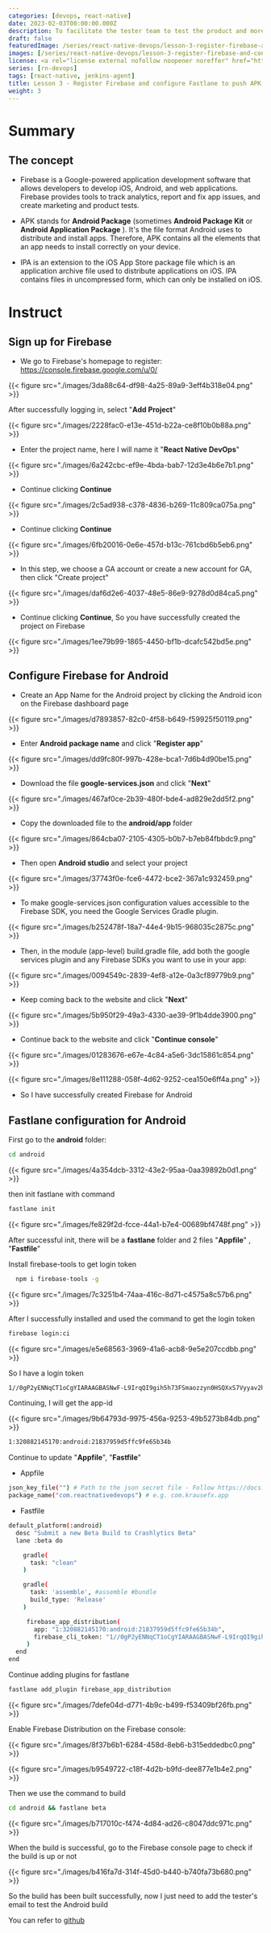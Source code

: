 ```yaml
---
categories: [devops, react-native]
date: 2023-02-03T00:00:00.000Z
description: To facilitate the tester team to test the product and more automated, we need to do CI - CD
draft: false
featuredImage: /series/react-native-devops/lesson-3-register-firebase-and-configure-fastlane-to-push-apk-to-firebase-distribution-test-version.webp
images: [/series/react-native-devops/lesson-3-register-firebase-and-configure-fastlane-to-push-apk-to-firebase-distribution-test-version.webp, /lesson-3-register-firebase-and-configure-fastlane-to-push-apk-to-firebase-distribution-test-version/images/index.en.png]
license: <a rel="license external nofollow noopener noreffer" href="https://creativecommons.org/licenses/by-nc/4.0/" target="_blank">CC BY-NC 4.0</a>
series: [rn-devops]
tags: [react-native, jenkins-agent]
title: Lesson 3 - Register Firebase and configure Fastlane to push APK to Firebase Distribution (Test version)
weight: 3
---
```


# Summary

## The concept

-   Firebase is a Google-powered application development software that allows developers to develop iOS, Android, and web applications. Firebase provides tools to track analytics, report and fix app issues, and create marketing and product tests.

-   APK stands for **Android Package** (sometimes **Android Package Kit** or **Android Application Package** ). It's the file format Android uses to distribute and install apps. Therefore, APK contains all the elements that an app needs to install correctly on your device.

-   IPA is an extension to the iOS App Store package file which is an application archive file used to distribute applications on iOS. IPA contains files in uncompressed form, which can only be installed on iOS.

# Instruct

## Sign up for Firebase

-   We go to Firebase's homepage to register: <https://console.firebase.google.com/u/0/>

{{< figure src="./images/3da88c64-df98-4a25-89a9-3eff4b318e04.png" >}}

After successfully logging in, select "**Add Project**"

{{< figure src="./images/2228fac0-e13e-451d-b22a-ce8f10b0b88a.png" >}}

-   Enter the project name, here I will name it "**React Native DevOps**"

{{< figure src="./images/6a242cbc-ef9e-4bda-bab7-12d3e4b6e7b1.png" >}}

-   Continue clicking **Continue**

{{< figure src="./images/2c5ad938-c378-4836-b269-11c809ca075a.png" >}}

-   Continue clicking **Continue**

{{< figure src="./images/6fb20016-0e6e-457d-b13c-761cbd6b5eb6.png" >}}

-   In this step, we choose a GA account or create a new account for GA, then click "Create project"

{{< figure src="./images/daf6d2e6-4037-48e5-86e9-9278d0d84ca5.png" >}}

-   Continue clicking **Continue**, So you have successfully created the project on Firebase

{{< figure src="./images/1ee79b99-1865-4450-bf1b-dcafc542bd5e.png" >}}

## Configure Firebase for Android

-   Create an App Name for the Android project by clicking the Android icon on the Firebase dashboard page

{{< figure src="./images/d7893857-82c0-4f58-b649-f59925f50119.png" >}}

-   Enter **Android package name** and click "**Register app**"

{{< figure src="./images/dd9fc80f-997b-428e-bca1-7d6b4d90be15.png" >}}

-   Download the file **google-services.json** and click "**Next**"

{{< figure src="./images/467af0ce-2b39-480f-bde4-ad829e2dd5f2.png" >}}

-   Copy the downloaded file to the **android/app** folder

{{< figure src="./images/864cba07-2105-4305-b0b7-b7eb84fbbdc9.png" >}}

-   Then open **Android studio** and select your project

{{< figure src="./images/37743f0e-fce6-4472-bce2-367a1c932459.png" >}}

-   To make google-services.json configuration values accessible to the Firebase SDK, you need the Google Services Gradle plugin.

{{< figure src="./images/b252478f-18a7-44e4-9b15-968035c2875c.png" >}}

-   Then, in the module (app-level) build.gradle file, add both the google services plugin and any Firebase SDKs you want to use in your app:

{{< figure src="./images/0094549c-2839-4ef8-a12e-0a3cf89779b9.png" >}}

-   Keep coming back to the website and click "**Next**"

{{< figure src="./images/5b950f29-49a3-4330-ae39-9f1b4dde3900.png" >}}

-   Continue back to the website and click "**Continue console**"

{{< figure src="./images/01283676-e67e-4c84-a5e6-3dc15861c854.png" >}}

{{< figure src="./images/8e111288-058f-4d62-9252-cea150e6ff4a.png" >}}

-   So I have successfully created Firebase for Android

## Fastlane configuration for Android

First go to the **android** folder:

```bash
cd android
```

{{< figure src="./images/4a354dcb-3312-43e2-95aa-0aa39892b0d1.png" >}}

then init fastlane with command

```bash
fastlane init
```

{{< figure src="./images/fe829f2d-fcce-44a1-b7e4-00689bf4748f.png" >}}

After successful init, there will be a **fastlane** folder and 2 files "**Appfile**" , "**Fastfile**"

Install firebase-tools to get login token

```bash
  npm i firebase-tools -g
```

{{< figure src="./images/7c3251b4-74aa-416c-8d71-c4575a8c57b6.png" >}}

After I successfully installed and used the command to get the login token

```bash
firebase login:ci
```

{{< figure src="./images/e5e68563-3969-41a6-acb8-9e5e207ccdbb.png" >}}

So I have a login token

```bash
1//0gP2yENNqCT1oCgYIARAAGBASNwF-L9IrqQI9gih5h73FSmaozzyn0HSQXxS7Vyyav2h4zEk4ClMbgmz6CwbEShz_qJVMmTxiGas
```

Continuing, I will get the app-id

{{< figure src="./images/9b64793d-9975-456a-9253-49b5273b84db.png" >}}

```bash
1:320882145170:android:21837959d5ffc9fe65b34b
```

Continue to update "**Appfile**", "**Fastfile**"

-   Appfile

```bash
json_key_file("") # Path to the json secret file - Follow https://docs.fastlane.tools/actions/supply/#setup to get one
package_name("com.reactnativedevops") # e.g. com.krausefx.app
```

-   Fastfile

```bash
default_platform(:android)
  desc "Submit a new Beta Build to Crashlytics Beta"
  lane :beta do

    gradle(
      task: "clean"
    )

    gradle(
      task: 'assemble', #assemble #bundle
      build_type: 'Release'
    )

     firebase_app_distribution(
       app: "1:320882145170:android:21837959d5ffc9fe65b34b",
       firebase_cli_token: "1//0gP2yENNqCT1oCgYIARAAGBASNwF-L9IrqQI9gih5h73FSmaozzyn0HSQXxS7Vyyav2h4zEk4ClMbgmz6CwbEShz_qJVMmTxiGas",
     )
  end
end
```

Continue adding plugins for fastlane

```bash
fastlane add_plugin firebase_app_distribution
```

{{< figure src="./images/7defe04d-d771-4b9c-b499-f53409bf26fb.png" >}}

Enable Firebase Distribution on the Firebase console:

{{< figure src="./images/8f37b6b1-6284-458d-8eb6-b315eddedbc0.png" >}}

{{< figure src="./images/b9549722-c18f-4d2b-b9fd-dee877e1b4e2.png" >}}

Then we use the command to build

```bash
cd android && fastlane beta
```

{{< figure src="./images/b717010c-f474-4d84-ad26-c8047ddc971c.png" >}}

When the build is successful, go to the Firebase console page to check if the build is up or not

{{< figure src="./images/b416fa7d-314f-45d0-b440-b740fa73b680.png" >}}

So the build has been built successfully, now I just need to add the tester's email to test the Android build

You can refer to [github](https://github.com/akitectio/ReactNativeDevOps)
